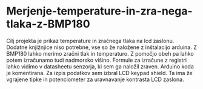 # Merjenje-temperature-in-zra-nega-tlaka-z-BMP180	
Cilj projekta je prikaz temperature in zračnega tlaka na lcd zaslonu. 	
Dodatne knjižnjice niso potrebne, vse so že naložene z inštalacijo arduina.	
Z BMP180 lahko merimo zračni tlak in temperaturo. Z pomočjo obeh pa lahko potem izračunamo tudi nadmorsko višino.
Formule za izračune z registri lahko vidimo v datasheetu senzorja, ki sem ga naložil zraven. Arduino koda je komentirana.
Za izpis podatkov sem izbral LCD keypad shield. Ta ima že vgrajene tipke in potenciometer za uravnavanje kontrasta LCD zaslona.
